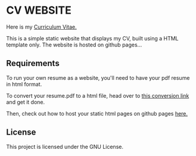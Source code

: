 # CV WEBSITE

Here is my [Curriculum Vitae.](https://gem-404.github.io)

This is a simple static website that displays my CV, built using a HTML template only. The website is hosted on github pages...

## Requirements
To run your own resume as a website, you'll need to have your pdf resume in html format.

To convert your resume.pdf to a html file, head over to [this conversion link](https://convertio.co) and get it done.

Then, check out how to host your static html pages on github pages [here.](https://pages.github.com)
## License
This project is licensed under the GNU License.
